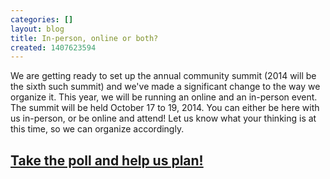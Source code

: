```yaml
---
categories: []
layout: blog
title: In-person, online or both?
created: 1407623594
---
```

<p>We are getting ready to set up the annual community summit (2014 will be the sixth such summit) and we&#39;ve made a significant change to the way we organize it. This year, we will be running an online and an in-person event. The summit will be held October 17 to 19, 2014. You can either be here with us in-person, or be online and attend! Let us know what your thinking is at this time, so we can organize accordingly.</p>
<h2 class="rtecenter">
	<a href="http://www.olpcsf.org/CommunitySummit2014/attend-poll">Take the poll and help us plan!</a></h2>
